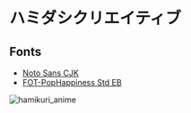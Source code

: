 # ハミダシクリエイティブ

## Fonts

- [Noto Sans CJK](https://github.com/notofonts/noto-cjk)
- [FOT-PopHappiness Std EB](https://archive.org/details/font-pop-happiness-Std-Eb)

![hamikuri_anime](https://trans.chocola.group/images/hamikuri_anime.jpg)

